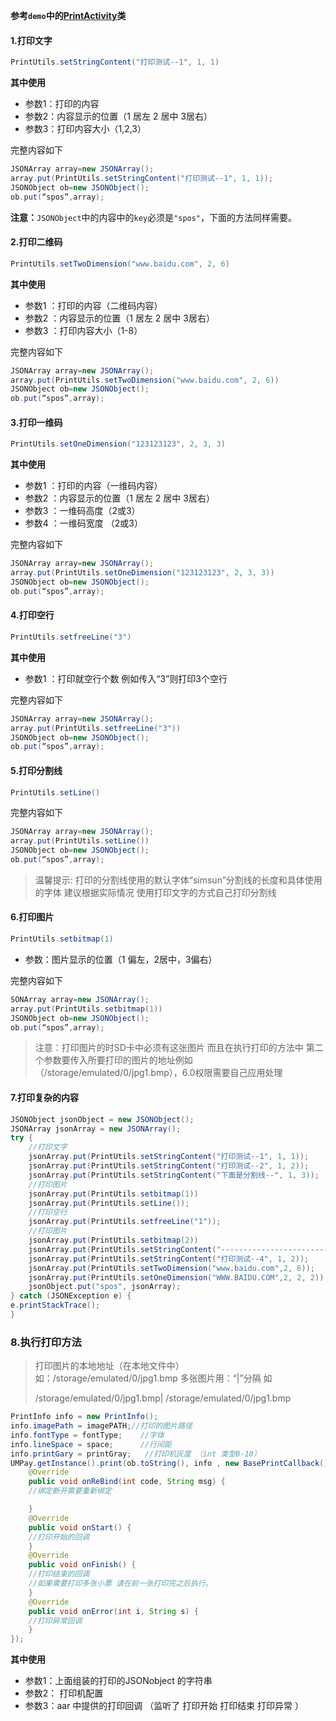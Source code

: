 **参考`demo`中的[PrintActivity](https://github.com/mr-yang/PayPluginDemo/blob/master/app/src/main/java/com/umpay/payplugindemo/PrintActivity.java)类**

#### 1.打印文字

```java
PrintUtils.setStringContent("打印测试--1", 1, 1)
```
**其中使用**

* 参数1：打印的内容
* 参数2：内容显示的位置（1 居左 2 居中  3居右）
* 参数3：打印内容大小（1,2,3）



完整内容如下

```java
JSONArray array=new JSONArray();
array.put(PrintUtils.setStringContent("打印测试--1", 1, 1));
JSONObject ob=new JSONObject();
ob.put(“spos”,array);

```

**注意：**`JSONObject`中的内容中的`key`必须是`"spos"`，下面的方法同样需要。



#### 2.打印二维码

```java
PrintUtils.setTwoDimension("www.baidu.com", 2, 6)
```

**其中使用**

* 参数1 ：打印的内容（二维码内容）
* 参数2 ：内容显示的位置（1 居左 2 居中  3居右）
* 参数3 ：打印内容大小（1-8）



完整内容如下

```java
JSONArray array=new JSONArray();
array.put(PrintUtils.setTwoDimension("www.baidu.com", 2, 6))
JSONObject ob=new JSONObject();
ob.put(“spos”,array);

```





#### 3.打印一维码


```java
PrintUtils.setOneDimension("123123123", 2, 3, 3)
```

**其中使用**

* 参数1 ：打印的内容（一维码内容）
* 参数2 ：内容显示的位置（1 居左 2 居中  3居右）
* 参数3 ：一维码高度（2或3）
* 参数4 ：一维码宽度 （2或3）



完整内容如下

```java
JSONArray array=new JSONArray();
array.put(PrintUtils.setOneDimension("123123123", 2, 3, 3))
JSONObject ob=new JSONObject();
ob.put(“spos”,array);

```





#### 4.打印空行

```java
PrintUtils.setfreeLine("3")
```
**其中使用**

* 参数1 ：打印就空行个数 例如传入“3”则打印3个空行



完整内容如下

```java
JSONArray array=new JSONArray();
array.put(PrintUtils.setfreeLine("3"))
JSONObject ob=new JSONObject();
ob.put(“spos”,array);
```





#### 5.打印分割线

```java
PrintUtils.setLine()
```

完整内容如下

```java
JSONArray array=new JSONArray();
array.put(PrintUtils.setLine())
JSONObject ob=new JSONObject();
ob.put(“spos”,array);
```

> 温馨提示: 打印的分割线使用的默认字体“simsun”分割线的长度和具体使用的字体 建议根据实际情况 使用打印文字的方式自己打印分割线





#### 6.打印图片

```java
PrintUtils.setbitmap(1)
```

* 参数：图片显示的位置（1 偏左，2居中，3偏右）

完整内容如下

```java
SONArray array=new JSONArray();
array.put(PrintUtils.setbitmap(1))
JSONObject ob=new JSONObject();
ob.put(“spos”,array);
```
> 注意：打印图片的时SD卡中必须有这张图片  而且在执行打印的方法中 第二个参数要传入所要打印的图片的地址例如（/storage/emulated/0/jpg1.bmp），6.0权限需要自己应用处理





#### 7.打印复杂的内容

```java
JSONObject jsonObject = new JSONObject();
JSONArray jsonArray = new JSONArray();
try {
	//打印文字
	jsonArray.put(PrintUtils.setStringContent("打印测试--1", 1, 1));
	jsonArray.put(PrintUtils.setStringContent("打印测试--2", 1, 2));
	jsonArray.put(PrintUtils.setStringContent("下面是分割线--", 1, 3));
	//打印图片
	jsonArray.put(PrintUtils.setbitmap(1))
	jsonArray.put(PrintUtils.setLine());
	//打印空行
	jsonArray.put(PrintUtils.setfreeLine("1"));
	//打印图片
	jsonArray.put(PrintUtils.setbitmap(2))
	jsonArray.put(PrintUtils.setStringContent("--------------------------------", 2, 1));
	jsonArray.put(PrintUtils.setStringContent("打印测试--4", 1, 2));
	jsonArray.put(PrintUtils.setTwoDimension("www.baidu.com",2, 6));
	jsonArray.put(PrintUtils.setOneDimension("WWW.BAIDU.COM",2, 2, 2));
	jsonObject.put("spos", jsonArray);
} catch (JSONException e) {
e.printStackTrace();
}
```





### 8.执行打印方法

> 打印图片的本地地址（在本地文件中）如：/storage/emulated/0/jpg1.bmp 多张图片用：“|”分隔 如
>
> /storage/emulated/0/jpg1.bmp| /storage/emulated/0/jpg1.bmp


```java
PrintInfo info = new PrintInfo();
info.imagePath = imagePATH;//打印的图片路径
info.fontType = fontType;    //字体
info.lineSpace = space;      //行间距
info.printGary = printGray;   //打印机灰度 （int 类型0-10）
UMPay.getInstance().print(ob.toString(), info , new BasePrintCallback() {
	@Override
	public void onReBind(int code, String msg) {
	//绑定断开需要重新绑定

	}
	@Override
	public void onStart() {
	//打印开始的回调
	}
	@Override
	public void onFinish() {
	//打印结束的回调
	//如果需要打印多张小票 请在前一张打印完之后执行。
	}
	@Override
	public void onError(int i, String s) {
	//打印异常回调
	}
});
```

**其中使用**

* 参数1：上面组装的打印的JSONobject 的字符串
* 参数2： 打印机配置
* 参数3：aar 中提供的打印回调 （监听了 打印开始  打印结束  打印异常 ）



